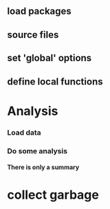
##  load packages
##  source files
##  set 'global' options
##  define local functions
#  Analysis
###  Load data
###  Do some analysis
####  There is only a summary
#  collect garbage  
